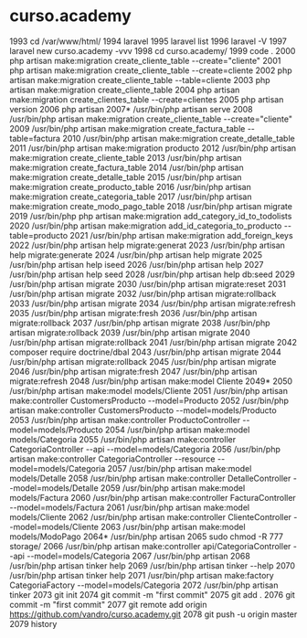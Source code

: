 # curso.academy

 1993  cd /var/www/html/
 1994  laravel
 1995  laravel list
 1996  laravel -V
 1997  laravel new curso.academy -vvv
 1998  cd curso.academy/
 1999  code .
 2000  php artisan make:migration create_cliente_table --create="cliente"
 2001  php artisan make:migration create_cliente_table --create=cliente
 2002  php artisan make:migration create_cliente_table --table=cliente
 2003  php artisan make:migration create_cliente_table
 2004  php artisan make:migration create_clientes_table --create=clientes
 2005  php artisan version
 2006  php artisan 
 2007* /usr/bin/php artisan serve
 2008  /usr/bin/php artisan make:migration create_cliente_table --create="cliente"
 2009  /usr/bin/php artisan make:migration create_factura_table --table=factura
 2010  /usr/bin/php artisan make:migration create_detalle_table
 2011  /usr/bin/php artisan make:migration producto
 2012  /usr/bin/php artisan make:migration create_cliente_table
 2013  /usr/bin/php artisan make:migration create_factura_table
 2014  /usr/bin/php artisan make:migration create_detalle_table
 2015  /usr/bin/php artisan make:migration create_producto_table
 2016  /usr/bin/php artisan make:migration create_categoria_table
 2017  /usr/bin/php artisan make:migration create_modo_pago_table
 2018  /usr/bin/php  artisan migrate
 2019  /usr/bin/php  php artisan make:migration add_category_id_to_todolists \
 2020  /usr/bin/php artisan make:migration add_id_categoria_to_producto --table=producto
 2021  /usr/bin/php artisan make:migration add_foreign_keys
 2022  /usr/bin/php artisan help migrate:generat
 2023  /usr/bin/php artisan help migrate:generate
 2024  /usr/bin/php artisan help migrate
 2025  /usr/bin/php artisan help iseed
 2026  /usr/bin/php artisan help 
 2027  /usr/bin/php artisan help seed
 2028  /usr/bin/php artisan help db:seed
 2029  /usr/bin/php  artisan migrate
 2030  /usr/bin/php artisan migrate:reset
 2031  /usr/bin/php  artisan migrate
 2032  /usr/bin/php artisan migrate:rollback
 2033  /usr/bin/php  artisan migrate
 2034  /usr/bin/php  artisan migrate:refresh
 2035  /usr/bin/php  artisan migrate:fresh
 2036  /usr/bin/php artisan migrate:rollback
 2037  /usr/bin/php  artisan migrate
 2038  /usr/bin/php artisan migrate:rollback
 2039  /usr/bin/php artisan migrate
 2040  /usr/bin/php artisan migrate:rollback
 2041  /usr/bin/php artisan migrate
 2042  composer require doctrine/dbal
 2043  /usr/bin/php artisan migrate
 2044  /usr/bin/php artisan migrate:rollback
 2045  /usr/bin/php artisan migrate
 2046  /usr/bin/php artisan migrate:fresh
 2047  /usr/bin/php artisan migrate:refresh
 2048  /usr/bin/php artisan make:model Cliente
 2049* 
 2050  /usr/bin/php artisan make:model models/Cliente
 2051  /usr/bin/php artisan make:controller CustomersProducto --model=Producto
 2052  /usr/bin/php artisan make:controller CustomersProducto --model=models/Producto
 2053  /usr/bin/php artisan make:controller ProductoController --model=models/Producto
 2054  /usr/bin/php artisan make:model models/Categoria
 2055  /usr/bin/php artisan make:controller CategoriaController --api --model=models/Categoria
 2056  /usr/bin/php artisan make:controller CategoriaController --resource --model=models/Categoria
 2057  /usr/bin/php artisan make:model models/Detalle
 2058  /usr/bin/php artisan make:controller DetalleController --model=models/Detalle
 2059  /usr/bin/php artisan make:model models/Factura
 2060  /usr/bin/php artisan make:controller FacturaController --model=models/Factura
 2061  /usr/bin/php artisan make:model models/Cliente
 2062  /usr/bin/php artisan make:controller ClienteController --model=models/Cliente
 2063  /usr/bin/php artisan make:model models/ModoPago
 2064* /usr/bin/php artisan 
 2065  sudo chmod -R 777 storage/
 2066  /usr/bin/php artisan make:controller api/CategoriaController --api --model=models/Categoria
 2067  /usr/bin/php artisan
 2068  /usr/bin/php artisan tinker help
 2069  /usr/bin/php artisan tinker --help
 2070  /usr/bin/php artisan tinker help
 2071  /usr/bin/php artisan make:factory CategoriaFactory --model=models/Categoria
 2072  /usr/bin/php artisan tinker 
 2073  git init
 2074  git commit -m "first commit"
 2075  git add .
 2076  git commit -m "first commit"
 2077  git remote add origin https://github.com/vandro/curso.academy.git
 2078  git push -u origin master
 2079  history
